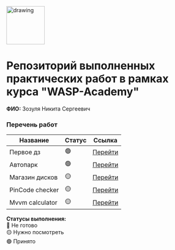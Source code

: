<a href="https://wasp-academy.com"><img src="https://wasp-academy.com/Resources/wasp-logo.png" alt="drawing" width="100"/></a>

# Репозиторий выполненных практических работ в рамках курса "WASP-Academy"
**ФИО:** Зозуля Никита Сергеевич
 
### Перечень работ

Название          | Статус | Ссылка
------------------|--------|--------
Первое дз         | 🟢    |  <a href="https://github.com/Zuzinho/Wasp/tree/main/%D0%9F%D0%B5%D1%80%D0%B2%D0%BE%D0%B5%20%D0%B4%D0%B7">Перейти</a>
Автопарк          | 🟢    | <a href="https://github.com/Zuzinho/Wasp/tree/main/Autopark">Перейти</a>
Магазин дисков    | 🟡    | <a href="https://github.com/Zuzinho/Wasp/tree/main/Diskstore">Перейти</a>
PinCode checker   | 🟡    | <a href="https://github.com/Zuzinho/Wasp/tree/main/PinCode%20checker">Перейти</a>
Mvvm calculator   | 🟡    | <a href="https://github.com/Zuzinho/Wasp/tree/main/Mvvm%20calculator">Перейти</a>

**Статусы выполнения:** <br>
🔴 Не готово <br>
🟡 Нужно посмотреть <br>
🟢 Принято <br>
